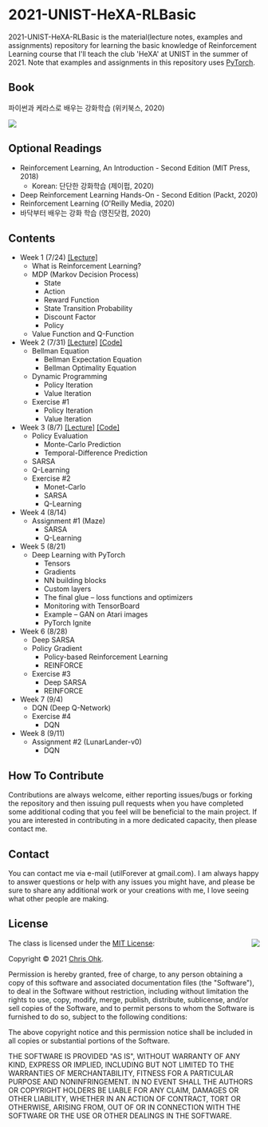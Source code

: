 # 2021-UNIST-HeXA-RLBasic

2021-UNIST-HeXA-RLBasic is the material(lecture notes, examples and assignments) repository for learning the basic knowledge of Reinforcement Learning course that I'll teach the club 'HeXA' at UNIST in the summer of 2021. Note that examples and assignments in this repository uses [PyTorch](https://pytorch.org/).

## Book

파이썬과 케라스로 배우는 강화학습 (위키북스, 2020)

![](https://wikibook.co.kr/images/cover/m/9791158392017.png)

## Optional Readings

- Reinforcement Learning, An Introduction - Second Edition (MIT Press, 2018)
  - Korean: 단단한 강화학습 (제이펍, 2020)
- Deep Reinforcement Learning Hands-On - Second Edition (Packt, 2020)
- Reinforcement Learning (O'Reilly Media, 2020)
- 바닥부터 배우는 강화 학습 (영진닷컴, 2020)

## Contents

- Week 1 (7/24) [[Lecture]](./1%20-%20Lecture/210724%20-%20Introduction%20to%20RL%2C%20Week%201.pdf)
  - What is Reinforcement Learning?
  - MDP (Markov Decision Process)
    - State
    - Action
    - Reward Function
    - State Transition Probability
    - Discount Factor
    - Policy
  - Value Function and Q-Function
- Week 2 (7/31) [[Lecture]](./1%20-%20Lecture/210731%20-%20Introduction%20to%20RL%2C%20Week%202.pdf) [[Code]](./2%20-%20Code/210731%20-%20Introduction%20to%20RL%2C%20Week%202)
  - Bellman Equation
    - Bellman Expectation Equation
    - Bellman Optimality Equation
  - Dynamic Programming
    - Policy Iteration
    - Value Iteration
  - Exercise #1
    - Policy Iteration
    - Value Iteration
- Week 3 (8/7) [[Lecture]](./1%20-%20Lecture/210807%20-%20Introduction%20to%20RL%2C%20Week%203.pdf) [[Code]](./2%20-%20Code/210807%20-%20Introduction%20to%20RL%2C%20Week%203)
  - Policy Evaluation
    - Monte-Carlo Prediction
    - Temporal-Difference Prediction
  - SARSA
  - Q-Learning
  - Exercise #2
    - Monet-Carlo
    - SARSA
    - Q-Learning
- Week 4 (8/14)
  - Assignment #1 (Maze)
    - SARSA
    - Q-Learning
- Week 5 (8/21)
  - Deep Learning with PyTorch
    - Tensors
    - Gradients
    - NN building blocks
    - Custom layers
    - The final glue – loss functions and optimizers
    - Monitoring with TensorBoard
    - Example – GAN on Atari images
    - PyTorch Ignite
- Week 6 (8/28)
  - Deep SARSA
  - Policy Gradient
    - Policy-based Reinforcement Learning
    - REINFORCE
  - Exercise #3
    - Deep SARSA
    - REINFORCE
- Week 7 (9/4)
  - DQN (Deep Q-Network)
  - Exercise #4
    - DQN
- Week 8 (9/11)
  - Assignment #2 (LunarLander-v0)
    - DQN

## How To Contribute

Contributions are always welcome, either reporting issues/bugs or forking the repository and then issuing pull requests when you have completed some additional coding that you feel will be beneficial to the main project. If you are interested in contributing in a more dedicated capacity, then please contact me.

## Contact

You can contact me via e-mail (utilForever at gmail.com). I am always happy to answer questions or help with any issues you might have, and please be sure to share any additional work or your creations with me, I love seeing what other people are making.

## License

<img align="right" src="http://opensource.org/trademarks/opensource/OSI-Approved-License-100x137.png">

The class is licensed under the [MIT License](http://opensource.org/licenses/MIT):

Copyright &copy; 2021 [Chris Ohk](http://www.github.com/utilForever).

Permission is hereby granted, free of charge, to any person obtaining a copy of this software and associated documentation files (the "Software"), to deal in the Software without restriction, including without limitation the rights to use, copy, modify, merge, publish, distribute, sublicense, and/or sell copies of the Software, and to permit persons to whom the Software is furnished to do so, subject to the following conditions:

The above copyright notice and this permission notice shall be included in all copies or substantial portions of the Software.

THE SOFTWARE IS PROVIDED "AS IS", WITHOUT WARRANTY OF ANY KIND, EXPRESS OR IMPLIED, INCLUDING BUT NOT LIMITED TO THE WARRANTIES OF MERCHANTABILITY, FITNESS FOR A PARTICULAR PURPOSE AND NONINFRINGEMENT. IN NO EVENT SHALL THE AUTHORS OR COPYRIGHT HOLDERS BE LIABLE FOR ANY CLAIM, DAMAGES OR OTHER LIABILITY, WHETHER IN AN ACTION OF CONTRACT, TORT OR OTHERWISE, ARISING FROM, OUT OF OR IN CONNECTION WITH THE SOFTWARE OR THE USE OR OTHER DEALINGS IN THE SOFTWARE.
